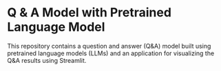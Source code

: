 # Q & A Model with Pretrained Language Model
This repository contains a question and answer (Q&amp;A) model built using pretrained language models (LLMs) and an application for visualizing the Q&amp;A results using Streamlit.
